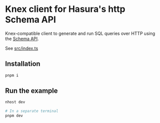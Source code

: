 # Knex client for Hasura's http Schema API

Knex-compatible client to generate and run SQL queries over HTTP using the [Schema API](https://hasura.io/docs/latest/api-reference/schema-api/index/).

See [src/index.ts](./src/index.ts)

## Installation

```bash
pnpm i
```

## Run the example

```bash
nhost dev

# In a separate terminal
pnpm dev
```
